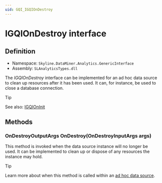 ```yaml
---
uid: GQI_IGQIOnDestroy
---
```


# IGQIOnDestroy interface

## Definition

- Namespace: `Skyline.DataMiner.Analytics.GenericInterface`
- Assembly: `SLAnalyticsTypes.dll`

The *IGQIOnDestroy* interface can be implemented for an ad hoc data source to clean up resources after it has been used. It can, for instance, be used to close a database connection.

> [!TIP]
> See also: [IGQIOnInit](xref:GQI_IGQIOnInit)

## Methods

### OnDestroyOutputArgs OnDestroy(OnDestroyInputArgs args)

This method is invoked when the data source instance will no longer be used. It can be implemented to clean up or dispose of any resources the instance may hold.

> [!TIP]
> Learn more about when this method is called within an [ad hoc data source](xref:Ad_hoc_Life_cycle).
